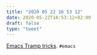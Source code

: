 ```yaml
---
title: "2020 05 22 16 53 12"
date: 2020-05-22T16:53:12+02:00
draft: false
type: "tweet"
---
```


[Emacs Tramp tricks](https://willschenk.com/articles/2020/tramp_tricks/). `#emacs`
